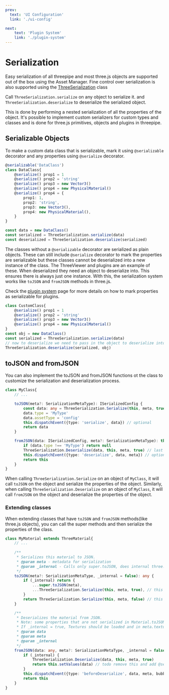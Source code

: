 ```yaml
---
prev:
  text: 'UI Configuration'
  link: './ui-config'

next:
    text: 'Plugin System'
    link: './plugin-system'
---
```


# Serialization

Easy serialization of all threepipe and most three.js objects are supported out of the box using the Asset Manager. Fine control over serialization is also supported using the [ThreeSerialization](https://threepipe.org/docs/classes/ThreeSerialization.html) class

Call `ThreeSerialization.serialize` on any object to serialize it.
and `ThreeSerialization.deserialize` to deserialize the serialized object.

This is done by performing a nested serialization of all the properties of the object.
It's possible to implement custom serializers for custom types and classes and is done for three.js primitives,
objects and plugins in threepipe.

## Serializable Objects

To make a custom data class that is serializable,
mark it using `@serializable` decorator and any properties using `@serialize` decorator.
```typescript
@serializable('DataClass')
class DataClass{
    @serialize() prop1 = 1
    @serialize() prop2 = 'string'
    @serialize() prop3 = new Vector3()
    @serialize() prop4 = new PhysicalMaterial()
    @serialize() prop4 = {
        prop1: 1,
        prop2: 'string',
        prop3: new Vector3(),
        prop4: new PhysicalMaterial(),
    }
}

const data = new DataClass()
const serialized = ThreeSerialization.serialize(data)
const deserialized = ThreeSerialization.deserialize(serialized)
```

The classes without a `@serializable` decorator are serialized as plain objects.
These can still include `@serialize` decorator to mark the properties are serializable
but these classes cannot be deserialized into a new instance of the class.
The ThreeViewer and plugins are an example of these.
When deserialized they need an object to deserialize into.
This ensures there is always just one instance.
With this, the serialization system works like `toJSON` and `fromJSON` methods in three.js.

Check the [plugin system](https://threepipe.org/guide/features.html#plugin-system) page for more details on how to mark properties as serializable for plugins.

```typescript
class CustomClass{
    @serialize() prop1 = 1
    @serialize() prop2 = 'string'
    @serialize() prop3 = new Vector3()
    @serialize() prop4 = new PhysicalMaterial()
}
const obj = new DataClass()
const serialized = ThreeSerialization.serialize(data)
// now to deserialize we need to pass in the object to deserialize into
ThreeSerialization.deserialize(serialized, obj)
```

## toJSON and fromJSON 

You can also implement the toJSON and fromJSON functions ot the class to customize the serialization and deserialization process. 

```typescript
class MyClass{
    // ...

    toJSON(meta?: SerializationMetaType): ISerializedConfig {
        const data: any = ThreeSerialization.Serialize(this, meta, true) // last param set to true to indicate not to call toJSON.
        data.type = 'MyType'
        data.assetType = 'config'
        this.dispatchEvent({type: 'serialize', data}) // optional
        return data
    }

    fromJSON(data: ISerializedConfig, meta?: SerializationMetaType): this|null|Promise<this|null> {
        if (data.type !== 'MyType') return null
        ThreeSerialization.Deserialize(data, this, meta, true) // last param set to true to indicate not to call fromJSON.
        this.dispatchEvent({type: 'deserialize', data, meta}) // optional
        return this
    }
}
```

When calling `ThreeSerialization.Serialize` on an object of `MyClass`, it will call `toJSON` on the object and serialize the properties of the object. Similarly, when calling `ThreeSerialization.Deserialize` on an object of `MyClass`, it will call `fromJSON` on the object and deserialize the properties of the object.

### Extending classes

When extending classes that have `toJSON` and `fromJSON` methods(like three.js objects), you can call the super methods and then serialize the properties of the class.

```typescript
class MyMaterial extends ThreeMaterial{
    // ...
    
    /**
     * Serializes this material to JSON.
     * @param meta - metadata for serialization
     * @param _internal - Calls only super.toJSON, does internal three.js serialization and `@serialize` tags. Set it to true only if you know what you are doing. This is used in Serialization->serializer->material
     */
    toJSON(meta?: SerializationMetaType, _internal = false): any {
        if (_internal) return {
            ...super.toJSON(meta),
            ...ThreeSerialization.Serialize(this, meta, true), // this will serialize the properties of this class(like defined with @serialize and @serialize attribute)
        }
        return ThreeSerialization.Serialize(this, meta, false) // this will call toJSON again, but with _internal=true, that's why we set isThis to false.
    }

    /**
     * Deserializes the material from JSON.
     * Note: some properties that are not serialized in Material.toJSON when they are default values (like side, alphaTest, blending, maps), they wont be reverted back if not present in JSON
     * If _internal = true, Textures should be loaded and in meta.textures before calling this method.
     * @param data
     * @param meta
     * @param _internal
     */
    fromJSON(data: any, meta?: SerializationMetaType, _internal = false): this | null {
        if (_internal) {
            ThreeSerialization.Deserialize(data, this, meta, true)
            return this.setValues(data) // todo remove this and add @serialize decorator to properties
        }
        this.dispatchEvent({type: 'beforeDeserialize', data, meta, bubbleToObject: true, bubbleToParent: true})
        return this
    }
}
```
